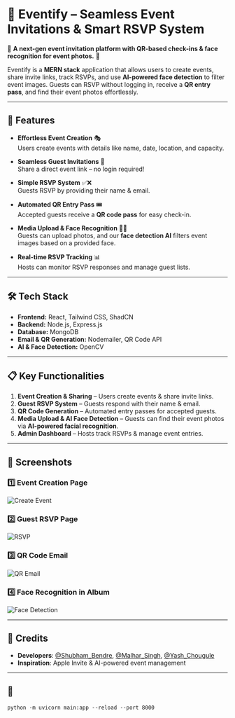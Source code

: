 # 🎉 Eventify – Seamless Event Invitations & Smart RSVP System  

🚀 **A next-gen event invitation platform with QR-based check-ins & face recognition for event photos.** 🚀  

Eventify is a **MERN stack** application that allows users to create events, share invite links, track RSVPs, and use **AI-powered face detection** to filter event images. Guests can RSVP without logging in, receive a **QR entry pass**, and find their event photos effortlessly.  

---

## 🌟 Features  

- **Effortless Event Creation** 🎭  
  Users create events with details like name, date, location, and capacity.  

- **Seamless Guest Invitations** 🔗  
  Share a direct event link – no login required!  

- **Simple RSVP System** ✅❌  
  Guests RSVP by providing their name & email.  

- **Automated QR Entry Pass** 🎟️  
  Accepted guests receive a **QR code pass** for easy check-in.  

- **Media Upload & Face Recognition** 📸🤖  
  Guests can upload photos, and our **face detection AI** filters event images based on a provided face.  

- **Real-time RSVP Tracking** 📊  
  Hosts can monitor RSVP responses and manage guest lists.  

---

## 🛠️ Tech Stack  

- **Frontend:** React, Tailwind CSS, ShadCN  
- **Backend:** Node.js, Express.js  
- **Database:** MongoDB  
- **Email & QR Generation:** Nodemailer, QR Code API  
- **AI & Face Detection:** OpenCV  

---

## 📋 Key Functionalities  

1. **Event Creation & Sharing** – Users create events & share invite links.  
2. **Guest RSVP System** – Guests respond with their name & email.  
3. **QR Code Generation** – Automated entry passes for accepted guests.  
4. **Media Upload & AI Face Detection** – Guests can find their event photos via **AI-powered facial recognition**.  
5. **Admin Dashboard** – Hosts track RSVPs & manage event entries.  

---

## 📸 Screenshots  

### 1️⃣ Event Creation Page  
![Create Event](./screenshots/create_event.png)  

### 2️⃣ Guest RSVP Page  
![RSVP](./screenshots/rsvp.png)  

### 3️⃣ QR Code Email  
![QR Email](./screenshots/qr_email.png)  

### 4️⃣ Face Recognition in Album  
![Face Detection](./screenshots/face_detection.png)  

---

## 📜 **Credits**  
- **Developers**: [@Shubham_Bendre](https://github.com/Shubham-Bendre), [@Malhar_Singh](https://github.com/Malhar2400), [@Yash_Chougule](https://github.com/YxASH)
- **Inspiration**: Apple Invite & AI-powered event management  

---

## 📂 
```
python -m uvicorn main:app --reload --port 8000
```
